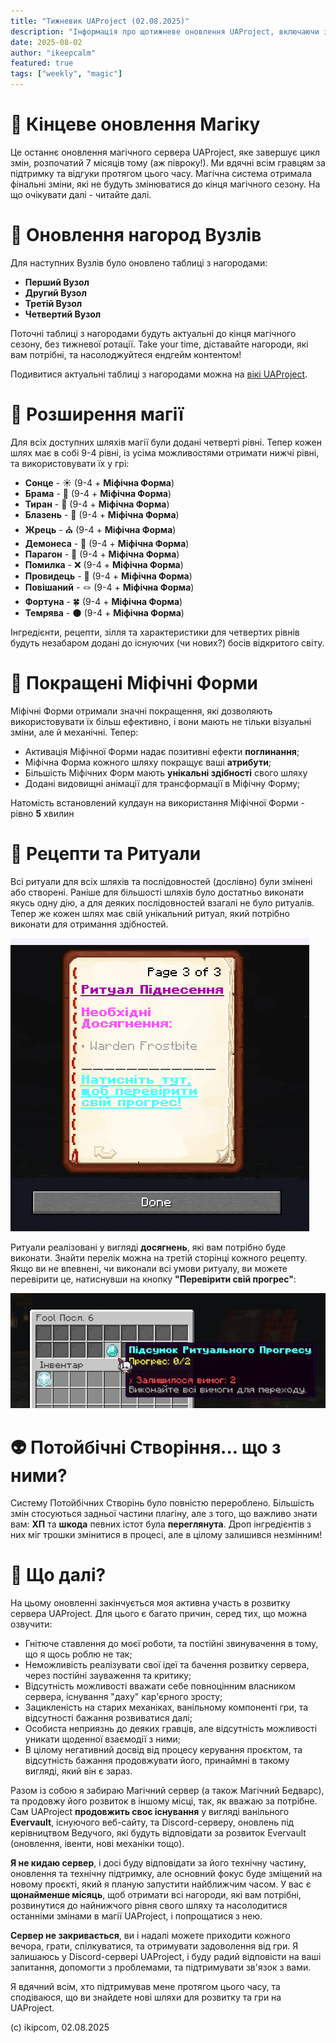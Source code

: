 ```yaml
---
title: "Тижневик UAProject (02.08.2025)"
description: "Інформація про щотижневе оновлення UAProject, включаючи зміни за цей період, нові події та анонси."
date: 2025-08-02
author: "ikeepcalm"
featured: true
tags: ["weekly", "magic"]
---
```


# 🏁 Кінцеве оновлення Магіку

Це останнє оновлення магічного сервера UAProject, яке завершує цикл змін, розпочатий 7 місяців тому (аж півроку!). Ми вдячні всім гравцям за підтримку та відгуки протягом цього часу. Магічна система отримала фінальні зміни, які не будуть змінюватися до кінця магічного сезону. На що очікувати далі - читайте далі.

# 👑 Оновлення нагород Вузлів
Для наступних Вузлів було оновлено таблиці з нагородами:
- **Перший Вузол**
- **Другий Вузол**
- **Третій Вузол**
- **Четвертий Вузол**

Поточні таблиці з нагородами будуть актуальні до кінця магічного сезону, без тижневої ротації. Take your time, діставайте нагороди, які вам потрібні, та насолоджуйтеся ендгейм контентом!

Подивитися актуальні таблиці з нагородами можна на [вікі UAProject](https://docs.uaproject.net/magic/mdloot/).

# 🗽 Розширення магії

Для всіх доступних шляхів магії були додані четверті рівні. Тепер кожен шлях має в собі 9-4 рівні, із усіма можливостями отримати нижчі рівні, та використовувати їх у грі:
- **Сонце** - ☀️ (9-4 + **Міфічна Форма**)
- **Брама** - 🚪 (9-4 + **Міфічна Форма**)
- **Тиран** - 👑 (9-4 + **Міфічна Форма**)
- **Блазень** - 🤡 (9-4 + **Міфічна Форма**)
- **Жрець** - ⛪ (9-4 + **Міфічна Форма**)
- **Демонеса** - 👹 (9-4 + **Міфічна Форма**)
- **Парагон** - 🧪 (9-4 + **Міфічна Форма**)
- **Помилка** - ❌ (9-4 + **Міфічна Форма**)
- **Провидець** - 🔮 (9-4 + **Міфічна Форма**)
- **Повішаний** - 🪢 (9-4 + **Міфічна Форма**)
- **Фортуна** - 🍀 (9-4 + **Міфічна Форма**)
- **Темрява** - 🌑 (9-4 + **Міфічна Форма**)

Інгредієнти, рецепти, зілля та характеристики для четвертих рівнів будуть незабаром додані до існуючих (чи нових?) босів відкритого світу.

# 🪽 Покращені Міфічні Форми

Міфічні Форми отримали значні покращення, які дозволяють використовувати їх більш ефективно, і вони мають не тільки візуальні зміни, але й механічні. Тепер:
- Активація Міфічної Форми надає позитивні ефекти **поглинання**;
- Міфічна Форма кожного шляху покращує ваші **атрибути**;
- Більшість Міфічних Форм мають **унікальні здібності** свого шляху
- Додані видовищні анімації для трансформації в Міфічну Форму;

Натомість встановлений кулдаун на використання Міфічної Форми - рівно **5** хвилин

# 📑 Рецепти та Ритуали

Всі ритуали для всіх шляхів та послідовностей (дослівно) були змінені або створені. Раніше для більшості шляхів було достатньо виконати якусь одну дію, а для деяких послідовностей взагалі не було ритуалів. Тепер же кожен шлях має свій унікальний ритуал, який потрібно виконати для отримання здібностей.

![Ритуали](../../../public/img/recipe-ritual.png)

Ритуали реалізовані у вигляді **досягнень**, які вам потрібно буде виконати. Знайти перелік можна на третій сторінці кожного рецепту. Якщо ви не впевнені, чи виконали всі умови ритуалу, ви можете перевірити це, натиснувши на кнопку **"Перевірити свій прогрес"**:

![Ритуали](../../../public/img/ritual-progress.png)

# 👽 Потойбічні Створіння... що з ними?

Систему Потойбічних Створінь було повністю перероблено. Більшість змін стосуються задньої частини плагіну, але з того, що важливо знати вам: **ХП** та **шкода** певних істот була **переглянута**. Дроп інгредієнтів з них міг трошки змінитися в процесі, але в цілому залишився незмінним!

# 🎈 Що далі?

На цьому оновленні закінчується моя активна участь в розвитку сервера UAProject. Для цього є багато причин, серед тих, що можна озвучити:

- Гнітюче ставлення до моєї роботи, та постійні звинувачення в тому, що я щось роблю не так;
- Неможливість реалізувати свої ідеї та бачення розвитку сервера, через постійні зауваження та критику;
- Відсутність можливості вважати себе повноцінним власником сервера, існування "даху" кар'єрного зросту;
- Зацикленість на старих механіках, ванільному компоненті гри, та відсутності бажання розвиватися далі;
- Особиста неприязнь до деяких гравців, але відсутність можливості уникати щоденної взаємодії з ними;
- В цілому негативний досвід від процесу керування проєктом, та відсутність бажання продовжувати його, принаймні в такому вигляді, який він є зараз.

Разом із собою я забираю Магічний сервер (а також Магічний Бедварс), та продовжу його розвиток в іншому місці, так, як вважаю за потрібне. Сам UAProject **продовжить своє існування** у вигляді ванільного **Evervault**, існуючого веб-сайту, та Discord-серверу, оновлень під керівництвом Ведучого, які будуть відповідати за розвиток Evervault (оновлення, івенти, нові механіки тощо). 

**Я не кидаю сервер**, і досі буду відповідати за його технічну частину, оновлення та технічну підтримку, але основний фокус буде зміщений на новому проєкті, який я планую запустити найближчим часом. У вас є **щонайменше місяць**, щоб отримати всі нагороди, які вам потрібні, розвинутися до найнижчого рівня свого шляху та насолодитися останніми змінами в магії UAProject, і попрощатися з нею.

**Сервер не закривається**, ви і надалі можете приходити кожного вечора, грати, спілкуватися, та отримувати задоволення від гри. Я залишаюсь у Discord-сервері UAProject, і буду радий відповісти на ваші запитання, допомогти з проблемами, та підтримувати зв'язок з вами.

Я вдячний всім, хто підтримував мене протягом цього часу, та сподіваюся, що ви знайдете нові шляхи для розвитку та гри на UAProject.

(c) ikipcom, 02.08.2025